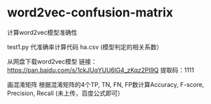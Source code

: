 # word2vec-confusion-matrix

计算word2vec模型准确性

test1.py 代准确率计算代码
ha.csv (模型判定的相关系数）

从网盘下载word2vec模型
链接：https://pan.baidu.com/s/1ckJUqYUU6lG4_zKqz2PI9Q 
提取码：1111 

画混淆矩阵
根据混淆矩阵的4个TP, TN, FN, FP数计算Accuracy, F-score, Precision, Recall (未上传，百度公式即可）
